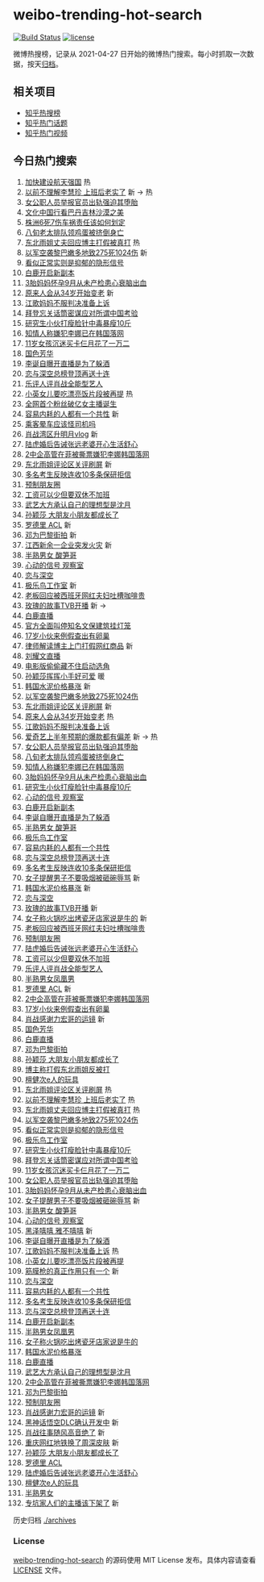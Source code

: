 # weibo-trending-hot-search

[![Build Status](https://github.com/justjavac/weibo-trending-hot-search/workflows/ci/badge.svg?branch=master)](https://github.com/justjavac/weibo-trending-hot-search/actions)
[![license](https://img.shields.io/github/license/justjavac/weibo-trending-hot-search)](https://github.com/justjavac/weibo-trending-hot-search/blob/master/LICENSE)

微博热搜榜，记录从 2021-04-27
日开始的微博热门搜索。每小时抓取一次数据，按天[归档](./archives)。

## 相关项目

- [知乎热搜榜](https://github.com/justjavac/zhihu-trending-top-search)
- [知乎热门话题](https://github.com/justjavac/zhihu-trending-hot-questions)
- [知乎热门视频](https://github.com/justjavac/zhihu-trending-hot-video)

## 今日热门搜索

<!-- BEGIN -->
<!-- 最后更新时间 Tue Sep 24 2024 02:21:54 GMT+0800 (China Standard Time) -->

1. [加快建设航天强国](https://s.weibo.com//weibo?q=%23%E5%8A%A0%E5%BF%AB%E5%BB%BA%E8%AE%BE%E8%88%AA%E5%A4%A9%E5%BC%BA%E5%9B%BD%23&Refer=new_time)
   热
1. [以前不理解李慧珍 上班后老实了](https://s.weibo.com//weibo?q=%E4%BB%A5%E5%89%8D%E4%B8%8D%E7%90%86%E8%A7%A3%E6%9D%8E%E6%85%A7%E7%8F%8D%20%E4%B8%8A%E7%8F%AD%E5%90%8E%E8%80%81%E5%AE%9E%E4%BA%86&t=31&band_rank=1&Refer=top)
   新 -> 热
1. [女公职人员举报官员出轨强迫其堕胎](https://s.weibo.com//weibo?q=%23%E5%A5%B3%E5%85%AC%E8%81%8C%E4%BA%BA%E5%91%98%E4%B8%BE%E6%8A%A5%E5%AE%98%E5%91%98%E5%87%BA%E8%BD%A8%E5%BC%BA%E8%BF%AB%E5%85%B6%E5%A0%95%E8%83%8E%23&t=31&band_rank=2&Refer=top)
1. [文化中国行看巴丹吉林沙漠之美](https://s.weibo.com//weibo?q=%23%E6%96%87%E5%8C%96%E4%B8%AD%E5%9B%BD%E8%A1%8C%E7%9C%8B%E5%B7%B4%E4%B8%B9%E5%90%89%E6%9E%97%E6%B2%99%E6%BC%A0%E4%B9%8B%E7%BE%8E%23&t=31&band_rank=3&Refer=top)
1. [株洲6死7伤车祸责任该如何划定](https://s.weibo.com//weibo?q=%23%E6%A0%AA%E6%B4%B26%E6%AD%BB7%E4%BC%A4%E8%BD%A6%E7%A5%B8%E8%B4%A3%E4%BB%BB%E8%AF%A5%E5%A6%82%E4%BD%95%E5%88%92%E5%AE%9A%23&t=31&band_rank=4&Refer=top)
1. [八旬老太排队领鸡蛋被挤倒身亡](https://s.weibo.com//weibo?q=%23%E5%85%AB%E6%97%AC%E8%80%81%E5%A4%AA%E6%8E%92%E9%98%9F%E9%A2%86%E9%B8%A1%E8%9B%8B%E8%A2%AB%E6%8C%A4%E5%80%92%E8%BA%AB%E4%BA%A1%23&t=31&band_rank=5&Refer=top)
1. [东北雨姐丈夫回应博主打假被真打](https://s.weibo.com//weibo?q=%23%E4%B8%9C%E5%8C%97%E9%9B%A8%E5%A7%90%E4%B8%88%E5%A4%AB%E5%9B%9E%E5%BA%94%E5%8D%9A%E4%B8%BB%E6%89%93%E5%81%87%E8%A2%AB%E7%9C%9F%E6%89%93%23&t=31&band_rank=6&Refer=top)
   热
1. [以军空袭黎巴嫩多地致275死1024伤](https://s.weibo.com//weibo?q=%23%E4%BB%A5%E5%86%9B%E7%A9%BA%E8%A2%AD%E9%BB%8E%E5%B7%B4%E5%AB%A9%E5%A4%9A%E5%9C%B0%E8%87%B4275%E6%AD%BB1024%E4%BC%A4%23&t=31&band_rank=7&Refer=top)
   新
1. [看似正常实则是抑郁的隐形信号](https://s.weibo.com//weibo?q=%23%E7%9C%8B%E4%BC%BC%E6%AD%A3%E5%B8%B8%E5%AE%9E%E5%88%99%E6%98%AF%E6%8A%91%E9%83%81%E7%9A%84%E9%9A%90%E5%BD%A2%E4%BF%A1%E5%8F%B7%23&t=31&band_rank=8&Refer=top)
1. [白鹿开启新副本](https://s.weibo.com//weibo?q=%23%E7%99%BD%E9%B9%BF%E5%BC%80%E5%90%AF%E6%96%B0%E5%89%AF%E6%9C%AC%23&t=31&band_rank=9&Refer=top)
1. [3胎妈妈怀孕9月从未产检患心衰脑出血](https://s.weibo.com//weibo?q=%233%E8%83%8E%E5%A6%88%E5%A6%88%E6%80%80%E5%AD%959%E6%9C%88%E4%BB%8E%E6%9C%AA%E4%BA%A7%E6%A3%80%E6%82%A3%E5%BF%83%E8%A1%B0%E8%84%91%E5%87%BA%E8%A1%80%23&t=31&band_rank=10&Refer=top)
1. [原来人会从34岁开始变老](https://s.weibo.com//weibo?q=%23%E5%8E%9F%E6%9D%A5%E4%BA%BA%E4%BC%9A%E4%BB%8E34%E5%B2%81%E5%BC%80%E5%A7%8B%E5%8F%98%E8%80%81%23&t=31&band_rank=11&Refer=top)
   新
1. [江歌妈妈不服判决准备上诉](https://s.weibo.com//weibo?q=%23%E6%B1%9F%E6%AD%8C%E5%A6%88%E5%A6%88%E4%B8%8D%E6%9C%8D%E5%88%A4%E5%86%B3%E5%87%86%E5%A4%87%E4%B8%8A%E8%AF%89%23&t=31&band_rank=12&Refer=top)
1. [拜登忘关话筒密谋应对所谓中国考验](https://s.weibo.com//weibo?q=%23%E6%8B%9C%E7%99%BB%E5%BF%98%E5%85%B3%E8%AF%9D%E7%AD%92%E5%AF%86%E8%B0%8B%E5%BA%94%E5%AF%B9%E6%89%80%E8%B0%93%E4%B8%AD%E5%9B%BD%E8%80%83%E9%AA%8C%23&t=31&band_rank=13&Refer=top)
1. [研究生小伙打瘦脸针中毒暴瘦10斤](https://s.weibo.com//weibo?q=%23%E7%A0%94%E7%A9%B6%E7%94%9F%E5%B0%8F%E4%BC%99%E6%89%93%E7%98%A6%E8%84%B8%E9%92%88%E4%B8%AD%E6%AF%92%E6%9A%B4%E7%98%A610%E6%96%A4%23&t=31&band_rank=14&Refer=top)
1. [知情人称嫌犯李娜已在韩国落网](https://s.weibo.com//weibo?q=%23%E7%9F%A5%E6%83%85%E4%BA%BA%E7%A7%B0%E5%AB%8C%E7%8A%AF%E6%9D%8E%E5%A8%9C%E5%B7%B2%E5%9C%A8%E9%9F%A9%E5%9B%BD%E8%90%BD%E7%BD%91%23&t=31&band_rank=15&Refer=top)
1. [11岁女孩沉迷买卡仨月花了一万二](https://s.weibo.com//weibo?q=%2311%E5%B2%81%E5%A5%B3%E5%AD%A9%E6%B2%89%E8%BF%B7%E4%B9%B0%E5%8D%A1%E4%BB%A8%E6%9C%88%E8%8A%B1%E4%BA%86%E4%B8%80%E4%B8%87%E4%BA%8C%23&t=31&band_rank=16&Refer=top)
1. [国色芳华](https://s.weibo.com//weibo?q=%E5%9B%BD%E8%89%B2%E8%8A%B3%E5%8D%8E&t=31&band_rank=17&Refer=top)
1. [李诞自曝开直播是为了躲酒](https://s.weibo.com//weibo?q=%23%E6%9D%8E%E8%AF%9E%E8%87%AA%E6%9B%9D%E5%BC%80%E7%9B%B4%E6%92%AD%E6%98%AF%E4%B8%BA%E4%BA%86%E8%BA%B2%E9%85%92%23&t=31&band_rank=18&Refer=top)
1. [恋与深空总榜登顶再送十连](https://s.weibo.com//weibo?q=%23%E6%81%8B%E4%B8%8E%E6%B7%B1%E7%A9%BA%E6%80%BB%E6%A6%9C%E7%99%BB%E9%A1%B6%E5%86%8D%E9%80%81%E5%8D%81%E8%BF%9E%23&t=31&band_rank=19&Refer=top)
1. [乐评人评肖战全能型艺人](https://s.weibo.com//weibo?q=%23%E4%B9%90%E8%AF%84%E4%BA%BA%E8%AF%84%E8%82%96%E6%88%98%E5%85%A8%E8%83%BD%E5%9E%8B%E8%89%BA%E4%BA%BA%23&t=31&band_rank=20&Refer=top)
1. [小英女儿要吃漂亮饭片段被再提](https://s.weibo.com//weibo?q=%23%E5%B0%8F%E8%8B%B1%E5%A5%B3%E5%84%BF%E8%A6%81%E5%90%83%E6%BC%82%E4%BA%AE%E9%A5%AD%E7%89%87%E6%AE%B5%E8%A2%AB%E5%86%8D%E6%8F%90%23&t=31&band_rank=21&Refer=top)
   热
1. [全网首个粉丝破亿女主播诞生](https://s.weibo.com//weibo?q=%23%E5%85%A8%E7%BD%91%E9%A6%96%E4%B8%AA%E7%B2%89%E4%B8%9D%E7%A0%B4%E4%BA%BF%E5%A5%B3%E4%B8%BB%E6%92%AD%E8%AF%9E%E7%94%9F%23&t=31&band_rank=22&Refer=top)
1. [容易内耗的人都有一个共性](https://s.weibo.com//weibo?q=%23%E5%AE%B9%E6%98%93%E5%86%85%E8%80%97%E7%9A%84%E4%BA%BA%E9%83%BD%E6%9C%89%E4%B8%80%E4%B8%AA%E5%85%B1%E6%80%A7%23&t=31&band_rank=23&Refer=top)
   新
1. [乘客晕车应该怪司机吗](https://s.weibo.com//weibo?q=%E4%B9%98%E5%AE%A2%E6%99%95%E8%BD%A6%E5%BA%94%E8%AF%A5%E6%80%AA%E5%8F%B8%E6%9C%BA%E5%90%97&t=31&band_rank=24&Refer=top)
1. [肖战湾区升明月vlog](https://s.weibo.com//weibo?q=%23%E8%82%96%E6%88%98%E6%B9%BE%E5%8C%BA%E5%8D%87%E6%98%8E%E6%9C%88vlog%23&t=31&band_rank=25&Refer=top)
   新
1. [陆虎婚后告诫张远老婆开心生活舒心](https://s.weibo.com//weibo?q=%E9%99%86%E8%99%8E%E5%A9%9A%E5%90%8E%E5%91%8A%E8%AF%AB%E5%BC%A0%E8%BF%9C%E8%80%81%E5%A9%86%E5%BC%80%E5%BF%83%E7%94%9F%E6%B4%BB%E8%88%92%E5%BF%83&t=31&band_rank=26&Refer=top)
1. [2中企高管在菲被撕票嫌犯李娜韩国落网](https://s.weibo.com//weibo?q=%232%E4%B8%AD%E4%BC%81%E9%AB%98%E7%AE%A1%E5%9C%A8%E8%8F%B2%E8%A2%AB%E6%92%95%E7%A5%A8%E5%AB%8C%E7%8A%AF%E6%9D%8E%E5%A8%9C%E9%9F%A9%E5%9B%BD%E8%90%BD%E7%BD%91%23&t=31&band_rank=27&Refer=top)
1. [东北雨姐评论区关评刷屏](https://s.weibo.com//weibo?q=%E4%B8%9C%E5%8C%97%E9%9B%A8%E5%A7%90%E8%AF%84%E8%AE%BA%E5%8C%BA%E5%85%B3%E8%AF%84%E5%88%B7%E5%B1%8F&t=31&band_rank=28&Refer=top)
   新
1. [多名考生反映连收10多条保研拒信](https://s.weibo.com//weibo?q=%23%E5%A4%9A%E5%90%8D%E8%80%83%E7%94%9F%E5%8F%8D%E6%98%A0%E8%BF%9E%E6%94%B610%E5%A4%9A%E6%9D%A1%E4%BF%9D%E7%A0%94%E6%8B%92%E4%BF%A1%23&t=31&band_rank=29&Refer=top)
1. [预制朋友圈](https://s.weibo.com//weibo?q=%E9%A2%84%E5%88%B6%E6%9C%8B%E5%8F%8B%E5%9C%88&t=31&band_rank=30&Refer=top)
1. [工资可以少但要双休不加班](https://s.weibo.com//weibo?q=%23%E5%B7%A5%E8%B5%84%E5%8F%AF%E4%BB%A5%E5%B0%91%E4%BD%86%E8%A6%81%E5%8F%8C%E4%BC%91%E4%B8%8D%E5%8A%A0%E7%8F%AD%23&t=31&band_rank=31&Refer=top)
1. [武艺大方承认自己的理想型是沈月](https://s.weibo.com//weibo?q=%E6%AD%A6%E8%89%BA%E5%A4%A7%E6%96%B9%E6%89%BF%E8%AE%A4%E8%87%AA%E5%B7%B1%E7%9A%84%E7%90%86%E6%83%B3%E5%9E%8B%E6%98%AF%E6%B2%88%E6%9C%88&t=31&band_rank=32&Refer=top)
1. [孙颖莎 大朋友小朋友都成长了](https://s.weibo.com//weibo?q=%E5%AD%99%E9%A2%96%E8%8E%8E%20%E5%A4%A7%E6%9C%8B%E5%8F%8B%E5%B0%8F%E6%9C%8B%E5%8F%8B%E9%83%BD%E6%88%90%E9%95%BF%E4%BA%86&t=31&band_rank=33&Refer=top)
1. [罗德里 ACL](https://s.weibo.com//weibo?q=%E7%BD%97%E5%BE%B7%E9%87%8C%20ACL&t=31&band_rank=34&Refer=top)
   新
1. [邓为巴黎街拍](https://s.weibo.com//weibo?q=%23%E9%82%93%E4%B8%BA%E5%B7%B4%E9%BB%8E%E8%A1%97%E6%8B%8D%23&t=31&band_rank=35&Refer=top)
   新
1. [江西新余一企业突发火灾](https://s.weibo.com//weibo?q=%E6%B1%9F%E8%A5%BF%E6%96%B0%E4%BD%99%E4%B8%80%E4%BC%81%E4%B8%9A%E7%AA%81%E5%8F%91%E7%81%AB%E7%81%BE&t=31&band_rank=36&Refer=top)
   新
1. [半熟男女 酸笋哥](https://s.weibo.com//weibo?q=%E5%8D%8A%E7%86%9F%E7%94%B7%E5%A5%B3%20%E9%85%B8%E7%AC%8B%E5%93%A5&t=31&band_rank=37&Refer=top)
1. [心动的信号 观察室](https://s.weibo.com//weibo?q=%E5%BF%83%E5%8A%A8%E7%9A%84%E4%BF%A1%E5%8F%B7%20%E8%A7%82%E5%AF%9F%E5%AE%A4&t=31&band_rank=38&Refer=top)
1. [恋与深空](https://s.weibo.com//weibo?q=%E6%81%8B%E4%B8%8E%E6%B7%B1%E7%A9%BA&t=31&band_rank=39&Refer=top)
1. [极乐鸟工作室](https://s.weibo.com//weibo?q=%E6%9E%81%E4%B9%90%E9%B8%9F%E5%B7%A5%E4%BD%9C%E5%AE%A4&t=31&band_rank=40&Refer=top)
   新
1. [老板回应被西班牙网红夫妇吐槽咖啡贵](https://s.weibo.com//weibo?q=%23%E8%80%81%E6%9D%BF%E5%9B%9E%E5%BA%94%E8%A2%AB%E8%A5%BF%E7%8F%AD%E7%89%99%E7%BD%91%E7%BA%A2%E5%A4%AB%E5%A6%87%E5%90%90%E6%A7%BD%E5%92%96%E5%95%A1%E8%B4%B5%23&t=31&band_rank=41&Refer=top)
1. [玫瑰的故事TVB开播](https://s.weibo.com//weibo?q=%E7%8E%AB%E7%91%B0%E7%9A%84%E6%95%85%E4%BA%8BTVB%E5%BC%80%E6%92%AD&t=31&band_rank=42&Refer=top)
   新 ->
1. [白鹿直播](https://s.weibo.com//weibo?q=%E7%99%BD%E9%B9%BF%E7%9B%B4%E6%92%AD&t=31&band_rank=43&Refer=top)
1. [官方全面叫停知名文保建筑挂灯笼](https://s.weibo.com//weibo?q=%23%E5%AE%98%E6%96%B9%E5%85%A8%E9%9D%A2%E5%8F%AB%E5%81%9C%E7%9F%A5%E5%90%8D%E6%96%87%E4%BF%9D%E5%BB%BA%E7%AD%91%E6%8C%82%E7%81%AF%E7%AC%BC%23&t=31&band_rank=44&Refer=top)
1. [17岁小伙来例假查出有卵巢](https://s.weibo.com//weibo?q=%2317%E5%B2%81%E5%B0%8F%E4%BC%99%E6%9D%A5%E4%BE%8B%E5%81%87%E6%9F%A5%E5%87%BA%E6%9C%89%E5%8D%B5%E5%B7%A2%23&t=31&band_rank=45&Refer=top)
1. [律师解读博主上门打假网红商品](https://s.weibo.com//weibo?q=%23%E5%BE%8B%E5%B8%88%E8%A7%A3%E8%AF%BB%E5%8D%9A%E4%B8%BB%E4%B8%8A%E9%97%A8%E6%89%93%E5%81%87%E7%BD%91%E7%BA%A2%E5%95%86%E5%93%81%23&t=31&band_rank=46&Refer=top)
   新
1. [刘耀文直播](https://s.weibo.com//weibo?q=%E5%88%98%E8%80%80%E6%96%87%E7%9B%B4%E6%92%AD&t=31&band_rank=47&Refer=top)
1. [电影版偷偷藏不住启动选角](https://s.weibo.com//weibo?q=%E7%94%B5%E5%BD%B1%E7%89%88%E5%81%B7%E5%81%B7%E8%97%8F%E4%B8%8D%E4%BD%8F%E5%90%AF%E5%8A%A8%E9%80%89%E8%A7%92&t=31&band_rank=48&Refer=top)
1. [孙颖莎挥挥小手好可爱](https://s.weibo.com//weibo?q=%23%E5%AD%99%E9%A2%96%E8%8E%8E%E6%8C%A5%E6%8C%A5%E5%B0%8F%E6%89%8B%E5%A5%BD%E5%8F%AF%E7%88%B1%23&t=31&band_rank=49&Refer=top)
   暖
1. [韩国水泥价格暴涨](https://s.weibo.com//weibo?q=%23%E9%9F%A9%E5%9B%BD%E6%B0%B4%E6%B3%A5%E4%BB%B7%E6%A0%BC%E6%9A%B4%E6%B6%A8%23&t=31&band_rank=50&Refer=top)
   新
1. [以军空袭黎巴嫩多地致275死1024伤](https://s.weibo.com//weibo?q=%23%E4%BB%A5%E5%86%9B%E7%A9%BA%E8%A2%AD%E9%BB%8E%E5%B7%B4%E5%AB%A9%E5%A4%9A%E5%9C%B0%E8%87%B4275%E6%AD%BB1024%E4%BC%A4%23&t=31&band_rank=2&Refer=top)
1. [东北雨姐评论区关评刷屏](https://s.weibo.com//weibo?q=%E4%B8%9C%E5%8C%97%E9%9B%A8%E5%A7%90%E8%AF%84%E8%AE%BA%E5%8C%BA%E5%85%B3%E8%AF%84%E5%88%B7%E5%B1%8F&t=31&band_rank=4&Refer=top)
   新
1. [原来人会从34岁开始变老](https://s.weibo.com//weibo?q=%23%E5%8E%9F%E6%9D%A5%E4%BA%BA%E4%BC%9A%E4%BB%8E34%E5%B2%81%E5%BC%80%E5%A7%8B%E5%8F%98%E8%80%81%23&t=31&band_rank=5&Refer=top)
   热
1. [江歌妈妈不服判决准备上诉](https://s.weibo.com//weibo?q=%23%E6%B1%9F%E6%AD%8C%E5%A6%88%E5%A6%88%E4%B8%8D%E6%9C%8D%E5%88%A4%E5%86%B3%E5%87%86%E5%A4%87%E4%B8%8A%E8%AF%89%23&t=31&band_rank=7&Refer=top)
1. [爱奇艺上半年预期的爆款都有偏差](https://s.weibo.com//weibo?q=%23%E7%88%B1%E5%A5%87%E8%89%BA%E4%B8%8A%E5%8D%8A%E5%B9%B4%E9%A2%84%E6%9C%9F%E7%9A%84%E7%88%86%E6%AC%BE%E9%83%BD%E6%9C%89%E5%81%8F%E5%B7%AE%23&t=31&band_rank=9&Refer=top)
   新 -> 热
1. [女公职人员举报官员出轨强迫其堕胎](https://s.weibo.com//weibo?q=%23%E5%A5%B3%E5%85%AC%E8%81%8C%E4%BA%BA%E5%91%98%E4%B8%BE%E6%8A%A5%E5%AE%98%E5%91%98%E5%87%BA%E8%BD%A8%E5%BC%BA%E8%BF%AB%E5%85%B6%E5%A0%95%E8%83%8E%23&t=31&band_rank=10&Refer=top)
1. [八旬老太排队领鸡蛋被挤倒身亡](https://s.weibo.com//weibo?q=%23%E5%85%AB%E6%97%AC%E8%80%81%E5%A4%AA%E6%8E%92%E9%98%9F%E9%A2%86%E9%B8%A1%E8%9B%8B%E8%A2%AB%E6%8C%A4%E5%80%92%E8%BA%AB%E4%BA%A1%23&t=31&band_rank=11&Refer=top)
1. [知情人称嫌犯李娜已在韩国落网](https://s.weibo.com//weibo?q=%23%E7%9F%A5%E6%83%85%E4%BA%BA%E7%A7%B0%E5%AB%8C%E7%8A%AF%E6%9D%8E%E5%A8%9C%E5%B7%B2%E5%9C%A8%E9%9F%A9%E5%9B%BD%E8%90%BD%E7%BD%91%23&t=31&band_rank=12&Refer=top)
1. [3胎妈妈怀孕9月从未产检患心衰脑出血](https://s.weibo.com//weibo?q=%233%E8%83%8E%E5%A6%88%E5%A6%88%E6%80%80%E5%AD%959%E6%9C%88%E4%BB%8E%E6%9C%AA%E4%BA%A7%E6%A3%80%E6%82%A3%E5%BF%83%E8%A1%B0%E8%84%91%E5%87%BA%E8%A1%80%23&t=31&band_rank=14&Refer=top)
1. [研究生小伙打瘦脸针中毒暴瘦10斤](https://s.weibo.com//weibo?q=%23%E7%A0%94%E7%A9%B6%E7%94%9F%E5%B0%8F%E4%BC%99%E6%89%93%E7%98%A6%E8%84%B8%E9%92%88%E4%B8%AD%E6%AF%92%E6%9A%B4%E7%98%A610%E6%96%A4%23&t=31&band_rank=15&Refer=top)
1. [心动的信号 观察室](https://s.weibo.com//weibo?q=%E5%BF%83%E5%8A%A8%E7%9A%84%E4%BF%A1%E5%8F%B7%20%E8%A7%82%E5%AF%9F%E5%AE%A4&t=31&band_rank=17&Refer=top)
1. [白鹿开启新副本](https://s.weibo.com//weibo?q=%23%E7%99%BD%E9%B9%BF%E5%BC%80%E5%90%AF%E6%96%B0%E5%89%AF%E6%9C%AC%23&t=31&band_rank=18&Refer=top)
1. [李诞自曝开直播是为了躲酒](https://s.weibo.com//weibo?q=%23%E6%9D%8E%E8%AF%9E%E8%87%AA%E6%9B%9D%E5%BC%80%E7%9B%B4%E6%92%AD%E6%98%AF%E4%B8%BA%E4%BA%86%E8%BA%B2%E9%85%92%23&t=31&band_rank=19&Refer=top)
1. [半熟男女 酸笋哥](https://s.weibo.com//weibo?q=%E5%8D%8A%E7%86%9F%E7%94%B7%E5%A5%B3%20%E9%85%B8%E7%AC%8B%E5%93%A5&t=31&band_rank=20&Refer=top)
1. [极乐鸟工作室](https://s.weibo.com//weibo?q=%E6%9E%81%E4%B9%90%E9%B8%9F%E5%B7%A5%E4%BD%9C%E5%AE%A4&t=31&band_rank=23&Refer=top)
1. [容易内耗的人都有一个共性](https://s.weibo.com//weibo?q=%23%E5%AE%B9%E6%98%93%E5%86%85%E8%80%97%E7%9A%84%E4%BA%BA%E9%83%BD%E6%9C%89%E4%B8%80%E4%B8%AA%E5%85%B1%E6%80%A7%23&t=31&band_rank=24&Refer=top)
1. [恋与深空总榜登顶再送十连](https://s.weibo.com//weibo?q=%23%E6%81%8B%E4%B8%8E%E6%B7%B1%E7%A9%BA%E6%80%BB%E6%A6%9C%E7%99%BB%E9%A1%B6%E5%86%8D%E9%80%81%E5%8D%81%E8%BF%9E%23&t=31&band_rank=25&Refer=top)
1. [多名考生反映连收10多条保研拒信](https://s.weibo.com//weibo?q=%23%E5%A4%9A%E5%90%8D%E8%80%83%E7%94%9F%E5%8F%8D%E6%98%A0%E8%BF%9E%E6%94%B610%E5%A4%9A%E6%9D%A1%E4%BF%9D%E7%A0%94%E6%8B%92%E4%BF%A1%23&t=31&band_rank=26&Refer=top)
1. [女子提醒男子不要吸烟被砸碗辱骂](https://s.weibo.com//weibo?q=%23%E5%A5%B3%E5%AD%90%E6%8F%90%E9%86%92%E7%94%B7%E5%AD%90%E4%B8%8D%E8%A6%81%E5%90%B8%E7%83%9F%E8%A2%AB%E7%A0%B8%E7%A2%97%E8%BE%B1%E9%AA%82%23&t=31&band_rank=27&Refer=top)
   新
1. [韩国水泥价格暴涨](https://s.weibo.com//weibo?q=%23%E9%9F%A9%E5%9B%BD%E6%B0%B4%E6%B3%A5%E4%BB%B7%E6%A0%BC%E6%9A%B4%E6%B6%A8%23&t=31&band_rank=28&Refer=top)
   新
1. [恋与深空](https://s.weibo.com//weibo?q=%E6%81%8B%E4%B8%8E%E6%B7%B1%E7%A9%BA&t=31&band_rank=29&Refer=top)
1. [玫瑰的故事TVB开播](https://s.weibo.com//weibo?q=%E7%8E%AB%E7%91%B0%E7%9A%84%E6%95%85%E4%BA%8BTVB%E5%BC%80%E6%92%AD&t=31&band_rank=30&Refer=top)
   新
1. [女子称火锅吃出烤瓷牙店家说是牛的](https://s.weibo.com//weibo?q=%23%E5%A5%B3%E5%AD%90%E7%A7%B0%E7%81%AB%E9%94%85%E5%90%83%E5%87%BA%E7%83%A4%E7%93%B7%E7%89%99%E5%BA%97%E5%AE%B6%E8%AF%B4%E6%98%AF%E7%89%9B%E7%9A%84%23&t=31&band_rank=31&Refer=top)
   新
1. [老板回应被西班牙网红夫妇吐槽咖啡贵](https://s.weibo.com//weibo?q=%23%E8%80%81%E6%9D%BF%E5%9B%9E%E5%BA%94%E8%A2%AB%E8%A5%BF%E7%8F%AD%E7%89%99%E7%BD%91%E7%BA%A2%E5%A4%AB%E5%A6%87%E5%90%90%E6%A7%BD%E5%92%96%E5%95%A1%E8%B4%B5%23&t=31&band_rank=33&Refer=top)
1. [预制朋友圈](https://s.weibo.com//weibo?q=%E9%A2%84%E5%88%B6%E6%9C%8B%E5%8F%8B%E5%9C%88&t=31&band_rank=34&Refer=top)
1. [陆虎婚后告诫张远老婆开心生活舒心](https://s.weibo.com//weibo?q=%E9%99%86%E8%99%8E%E5%A9%9A%E5%90%8E%E5%91%8A%E8%AF%AB%E5%BC%A0%E8%BF%9C%E8%80%81%E5%A9%86%E5%BC%80%E5%BF%83%E7%94%9F%E6%B4%BB%E8%88%92%E5%BF%83&t=31&band_rank=35&Refer=top)
1. [工资可以少但要双休不加班](https://s.weibo.com//weibo?q=%23%E5%B7%A5%E8%B5%84%E5%8F%AF%E4%BB%A5%E5%B0%91%E4%BD%86%E8%A6%81%E5%8F%8C%E4%BC%91%E4%B8%8D%E5%8A%A0%E7%8F%AD%23&t=31&band_rank=36&Refer=top)
1. [乐评人评肖战全能型艺人](https://s.weibo.com//weibo?q=%23%E4%B9%90%E8%AF%84%E4%BA%BA%E8%AF%84%E8%82%96%E6%88%98%E5%85%A8%E8%83%BD%E5%9E%8B%E8%89%BA%E4%BA%BA%23&t=31&band_rank=37&Refer=top)
1. [半熟男女凤凰男](https://s.weibo.com//weibo?q=%E5%8D%8A%E7%86%9F%E7%94%B7%E5%A5%B3%E5%87%A4%E5%87%B0%E7%94%B7&t=31&band_rank=38&Refer=top)
1. [罗德里 ACL](https://s.weibo.com//weibo?q=%E7%BD%97%E5%BE%B7%E9%87%8C%20ACL&t=31&band_rank=39&Refer=top)
   新
1. [2中企高管在菲被撕票嫌犯李娜韩国落网](https://s.weibo.com//weibo?q=%232%E4%B8%AD%E4%BC%81%E9%AB%98%E7%AE%A1%E5%9C%A8%E8%8F%B2%E8%A2%AB%E6%92%95%E7%A5%A8%E5%AB%8C%E7%8A%AF%E6%9D%8E%E5%A8%9C%E9%9F%A9%E5%9B%BD%E8%90%BD%E7%BD%91%23&t=31&band_rank=40&Refer=top)
1. [17岁小伙来例假查出有卵巢](https://s.weibo.com//weibo?q=%2317%E5%B2%81%E5%B0%8F%E4%BC%99%E6%9D%A5%E4%BE%8B%E5%81%87%E6%9F%A5%E5%87%BA%E6%9C%89%E5%8D%B5%E5%B7%A2%23&t=31&band_rank=41&Refer=top)
1. [肖战感谢力宏哥的运镜](https://s.weibo.com//weibo?q=%23%E8%82%96%E6%88%98%E6%84%9F%E8%B0%A2%E5%8A%9B%E5%AE%8F%E5%93%A5%E7%9A%84%E8%BF%90%E9%95%9C%23&t=31&band_rank=42&Refer=top)
   新
1. [国色芳华](https://s.weibo.com//weibo?q=%E5%9B%BD%E8%89%B2%E8%8A%B3%E5%8D%8E&t=31&band_rank=43&Refer=top)
1. [白鹿直播](https://s.weibo.com//weibo?q=%E7%99%BD%E9%B9%BF%E7%9B%B4%E6%92%AD&t=31&band_rank=45&Refer=top)
1. [邓为巴黎街拍](https://s.weibo.com//weibo?q=%23%E9%82%93%E4%B8%BA%E5%B7%B4%E9%BB%8E%E8%A1%97%E6%8B%8D%23&t=31&band_rank=46&Refer=top)
1. [孙颖莎 大朋友小朋友都成长了](https://s.weibo.com//weibo?q=%E5%AD%99%E9%A2%96%E8%8E%8E%20%E5%A4%A7%E6%9C%8B%E5%8F%8B%E5%B0%8F%E6%9C%8B%E5%8F%8B%E9%83%BD%E6%88%90%E9%95%BF%E4%BA%86&t=31&band_rank=47&Refer=top)
1. [博主称打假东北雨姐反被打](https://s.weibo.com//weibo?q=%23%E5%8D%9A%E4%B8%BB%E7%A7%B0%E6%89%93%E5%81%87%E4%B8%9C%E5%8C%97%E9%9B%A8%E5%A7%90%E5%8F%8D%E8%A2%AB%E6%89%93%23&t=31&band_rank=49&Refer=top)
1. [檀健次e人的玩具](https://s.weibo.com//weibo?q=%E6%AA%80%E5%81%A5%E6%AC%A1e%E4%BA%BA%E7%9A%84%E7%8E%A9%E5%85%B7&t=31&band_rank=50&Refer=top)
1. [东北雨姐评论区关评刷屏](https://s.weibo.com//weibo?q=%E4%B8%9C%E5%8C%97%E9%9B%A8%E5%A7%90%E8%AF%84%E8%AE%BA%E5%8C%BA%E5%85%B3%E8%AF%84%E5%88%B7%E5%B1%8F&t=31&band_rank=1&Refer=top)
   热
1. [以前不理解李慧珍 上班后老实了](https://s.weibo.com//weibo?q=%E4%BB%A5%E5%89%8D%E4%B8%8D%E7%90%86%E8%A7%A3%E6%9D%8E%E6%85%A7%E7%8F%8D%20%E4%B8%8A%E7%8F%AD%E5%90%8E%E8%80%81%E5%AE%9E%E4%BA%86&t=31&band_rank=2&Refer=top)
   热
1. [东北雨姐丈夫回应博主打假被真打](https://s.weibo.com//weibo?q=%23%E4%B8%9C%E5%8C%97%E9%9B%A8%E5%A7%90%E4%B8%88%E5%A4%AB%E5%9B%9E%E5%BA%94%E5%8D%9A%E4%B8%BB%E6%89%93%E5%81%87%E8%A2%AB%E7%9C%9F%E6%89%93%23&t=31&band_rank=4&Refer=top)
   热
1. [以军空袭黎巴嫩多地致275死1024伤](https://s.weibo.com//weibo?q=%23%E4%BB%A5%E5%86%9B%E7%A9%BA%E8%A2%AD%E9%BB%8E%E5%B7%B4%E5%AB%A9%E5%A4%9A%E5%9C%B0%E8%87%B4275%E6%AD%BB1024%E4%BC%A4%23&t=31&band_rank=6&Refer=top)
1. [看似正常实则是抑郁的隐形信号](https://s.weibo.com//weibo?q=%23%E7%9C%8B%E4%BC%BC%E6%AD%A3%E5%B8%B8%E5%AE%9E%E5%88%99%E6%98%AF%E6%8A%91%E9%83%81%E7%9A%84%E9%9A%90%E5%BD%A2%E4%BF%A1%E5%8F%B7%23&t=31&band_rank=7&Refer=top)
1. [极乐鸟工作室](https://s.weibo.com//weibo?q=%E6%9E%81%E4%B9%90%E9%B8%9F%E5%B7%A5%E4%BD%9C%E5%AE%A4&t=31&band_rank=8&Refer=top)
1. [研究生小伙打瘦脸针中毒暴瘦10斤](https://s.weibo.com//weibo?q=%23%E7%A0%94%E7%A9%B6%E7%94%9F%E5%B0%8F%E4%BC%99%E6%89%93%E7%98%A6%E8%84%B8%E9%92%88%E4%B8%AD%E6%AF%92%E6%9A%B4%E7%98%A610%E6%96%A4%23&t=31&band_rank=10&Refer=top)
1. [拜登忘关话筒密谋应对所谓中国考验](https://s.weibo.com//weibo?q=%23%E6%8B%9C%E7%99%BB%E5%BF%98%E5%85%B3%E8%AF%9D%E7%AD%92%E5%AF%86%E8%B0%8B%E5%BA%94%E5%AF%B9%E6%89%80%E8%B0%93%E4%B8%AD%E5%9B%BD%E8%80%83%E9%AA%8C%23&t=31&band_rank=11&Refer=top)
1. [11岁女孩沉迷买卡仨月花了一万二](https://s.weibo.com//weibo?q=%2311%E5%B2%81%E5%A5%B3%E5%AD%A9%E6%B2%89%E8%BF%B7%E4%B9%B0%E5%8D%A1%E4%BB%A8%E6%9C%88%E8%8A%B1%E4%BA%86%E4%B8%80%E4%B8%87%E4%BA%8C%23&t=31&band_rank=13&Refer=top)
1. [女公职人员举报官员出轨强迫其堕胎](https://s.weibo.com//weibo?q=%23%E5%A5%B3%E5%85%AC%E8%81%8C%E4%BA%BA%E5%91%98%E4%B8%BE%E6%8A%A5%E5%AE%98%E5%91%98%E5%87%BA%E8%BD%A8%E5%BC%BA%E8%BF%AB%E5%85%B6%E5%A0%95%E8%83%8E%23&t=31&band_rank=14&Refer=top)
1. [3胎妈妈怀孕9月从未产检患心衰脑出血](https://s.weibo.com//weibo?q=%233%E8%83%8E%E5%A6%88%E5%A6%88%E6%80%80%E5%AD%959%E6%9C%88%E4%BB%8E%E6%9C%AA%E4%BA%A7%E6%A3%80%E6%82%A3%E5%BF%83%E8%A1%B0%E8%84%91%E5%87%BA%E8%A1%80%23&t=31&band_rank=15&Refer=top)
1. [女子提醒男子不要吸烟被砸碗辱骂](https://s.weibo.com//weibo?q=%23%E5%A5%B3%E5%AD%90%E6%8F%90%E9%86%92%E7%94%B7%E5%AD%90%E4%B8%8D%E8%A6%81%E5%90%B8%E7%83%9F%E8%A2%AB%E7%A0%B8%E7%A2%97%E8%BE%B1%E9%AA%82%23&t=31&band_rank=16&Refer=top)
   新
1. [半熟男女 酸笋哥](https://s.weibo.com//weibo?q=%E5%8D%8A%E7%86%9F%E7%94%B7%E5%A5%B3%20%E9%85%B8%E7%AC%8B%E5%93%A5&t=31&band_rank=17&Refer=top)
1. [心动的信号 观察室](https://s.weibo.com//weibo?q=%E5%BF%83%E5%8A%A8%E7%9A%84%E4%BF%A1%E5%8F%B7%20%E8%A7%82%E5%AF%9F%E5%AE%A4&t=31&band_rank=18&Refer=top)
1. [黑泽嘻嘻 雅不嘻嘻](https://s.weibo.com//weibo?q=%E9%BB%91%E6%B3%BD%E5%98%BB%E5%98%BB%20%E9%9B%85%E4%B8%8D%E5%98%BB%E5%98%BB&t=31&band_rank=19&Refer=top)
   新
1. [李诞自曝开直播是为了躲酒](https://s.weibo.com//weibo?q=%23%E6%9D%8E%E8%AF%9E%E8%87%AA%E6%9B%9D%E5%BC%80%E7%9B%B4%E6%92%AD%E6%98%AF%E4%B8%BA%E4%BA%86%E8%BA%B2%E9%85%92%23&t=31&band_rank=20&Refer=top)
1. [江歌妈妈不服判决准备上诉](https://s.weibo.com//weibo?q=%23%E6%B1%9F%E6%AD%8C%E5%A6%88%E5%A6%88%E4%B8%8D%E6%9C%8D%E5%88%A4%E5%86%B3%E5%87%86%E5%A4%87%E4%B8%8A%E8%AF%89%23&t=31&band_rank=21&Refer=top)
   热
1. [小英女儿要吃漂亮饭片段被再提](https://s.weibo.com//weibo?q=%23%E5%B0%8F%E8%8B%B1%E5%A5%B3%E5%84%BF%E8%A6%81%E5%90%83%E6%BC%82%E4%BA%AE%E9%A5%AD%E7%89%87%E6%AE%B5%E8%A2%AB%E5%86%8D%E6%8F%90%23&t=31&band_rank=23&Refer=top)
1. [筋膜枪的真正作用只有一个](https://s.weibo.com//weibo?q=%23%E7%AD%8B%E8%86%9C%E6%9E%AA%E7%9A%84%E7%9C%9F%E6%AD%A3%E4%BD%9C%E7%94%A8%E5%8F%AA%E6%9C%89%E4%B8%80%E4%B8%AA%23&t=31&band_rank=24&Refer=top)
   新
1. [恋与深空](https://s.weibo.com//weibo?q=%E6%81%8B%E4%B8%8E%E6%B7%B1%E7%A9%BA&t=31&band_rank=25&Refer=top)
1. [容易内耗的人都有一个共性](https://s.weibo.com//weibo?q=%23%E5%AE%B9%E6%98%93%E5%86%85%E8%80%97%E7%9A%84%E4%BA%BA%E9%83%BD%E6%9C%89%E4%B8%80%E4%B8%AA%E5%85%B1%E6%80%A7%23&t=31&band_rank=26&Refer=top)
1. [多名考生反映连收10多条保研拒信](https://s.weibo.com//weibo?q=%23%E5%A4%9A%E5%90%8D%E8%80%83%E7%94%9F%E5%8F%8D%E6%98%A0%E8%BF%9E%E6%94%B610%E5%A4%9A%E6%9D%A1%E4%BF%9D%E7%A0%94%E6%8B%92%E4%BF%A1%23&t=31&band_rank=27&Refer=top)
1. [恋与深空总榜登顶再送十连](https://s.weibo.com//weibo?q=%23%E6%81%8B%E4%B8%8E%E6%B7%B1%E7%A9%BA%E6%80%BB%E6%A6%9C%E7%99%BB%E9%A1%B6%E5%86%8D%E9%80%81%E5%8D%81%E8%BF%9E%23&t=31&band_rank=28&Refer=top)
1. [白鹿开启新副本](https://s.weibo.com//weibo?q=%23%E7%99%BD%E9%B9%BF%E5%BC%80%E5%90%AF%E6%96%B0%E5%89%AF%E6%9C%AC%23&t=31&band_rank=29&Refer=top)
1. [半熟男女凤凰男](https://s.weibo.com//weibo?q=%E5%8D%8A%E7%86%9F%E7%94%B7%E5%A5%B3%E5%87%A4%E5%87%B0%E7%94%B7&t=31&band_rank=30&Refer=top)
1. [女子称火锅吃出烤瓷牙店家说是牛的](https://s.weibo.com//weibo?q=%23%E5%A5%B3%E5%AD%90%E7%A7%B0%E7%81%AB%E9%94%85%E5%90%83%E5%87%BA%E7%83%A4%E7%93%B7%E7%89%99%E5%BA%97%E5%AE%B6%E8%AF%B4%E6%98%AF%E7%89%9B%E7%9A%84%23&t=31&band_rank=32&Refer=top)
1. [韩国水泥价格暴涨](https://s.weibo.com//weibo?q=%23%E9%9F%A9%E5%9B%BD%E6%B0%B4%E6%B3%A5%E4%BB%B7%E6%A0%BC%E6%9A%B4%E6%B6%A8%23&t=31&band_rank=34&Refer=top)
1. [白鹿直播](https://s.weibo.com//weibo?q=%E7%99%BD%E9%B9%BF%E7%9B%B4%E6%92%AD&t=31&band_rank=35&Refer=top)
1. [武艺大方承认自己的理想型是沈月](https://s.weibo.com//weibo?q=%E6%AD%A6%E8%89%BA%E5%A4%A7%E6%96%B9%E6%89%BF%E8%AE%A4%E8%87%AA%E5%B7%B1%E7%9A%84%E7%90%86%E6%83%B3%E5%9E%8B%E6%98%AF%E6%B2%88%E6%9C%88&t=31&band_rank=36&Refer=top)
1. [2中企高管在菲被撕票嫌犯李娜韩国落网](https://s.weibo.com//weibo?q=%232%E4%B8%AD%E4%BC%81%E9%AB%98%E7%AE%A1%E5%9C%A8%E8%8F%B2%E8%A2%AB%E6%92%95%E7%A5%A8%E5%AB%8C%E7%8A%AF%E6%9D%8E%E5%A8%9C%E9%9F%A9%E5%9B%BD%E8%90%BD%E7%BD%91%23&t=31&band_rank=37&Refer=top)
1. [邓为巴黎街拍](https://s.weibo.com//weibo?q=%23%E9%82%93%E4%B8%BA%E5%B7%B4%E9%BB%8E%E8%A1%97%E6%8B%8D%23&t=31&band_rank=38&Refer=top)
1. [预制朋友圈](https://s.weibo.com//weibo?q=%E9%A2%84%E5%88%B6%E6%9C%8B%E5%8F%8B%E5%9C%88&t=31&band_rank=39&Refer=top)
1. [肖战感谢力宏哥的运镜](https://s.weibo.com//weibo?q=%23%E8%82%96%E6%88%98%E6%84%9F%E8%B0%A2%E5%8A%9B%E5%AE%8F%E5%93%A5%E7%9A%84%E8%BF%90%E9%95%9C%23&t=31&band_rank=40&Refer=top)
   新
1. [黑神话悟空DLC确认开发中](https://s.weibo.com//weibo?q=%23%E9%BB%91%E7%A5%9E%E8%AF%9D%E6%82%9F%E7%A9%BADLC%E7%A1%AE%E8%AE%A4%E5%BC%80%E5%8F%91%E4%B8%AD%23&t=31&band_rank=41&Refer=top)
   新
1. [肖战往事随风高音绝了](https://s.weibo.com//weibo?q=%23%E8%82%96%E6%88%98%E5%BE%80%E4%BA%8B%E9%9A%8F%E9%A3%8E%E9%AB%98%E9%9F%B3%E7%BB%9D%E4%BA%86%23&t=31&band_rank=43&Refer=top)
   新
1. [重庆网红地铁换了周深皮肤](https://s.weibo.com//weibo?q=%23%E9%87%8D%E5%BA%86%E7%BD%91%E7%BA%A2%E5%9C%B0%E9%93%81%E6%8D%A2%E4%BA%86%E5%91%A8%E6%B7%B1%E7%9A%AE%E8%82%A4%23&t=31&band_rank=44&Refer=top)
   新
1. [孙颖莎 大朋友小朋友都成长了](https://s.weibo.com//weibo?q=%E5%AD%99%E9%A2%96%E8%8E%8E%20%E5%A4%A7%E6%9C%8B%E5%8F%8B%E5%B0%8F%E6%9C%8B%E5%8F%8B%E9%83%BD%E6%88%90%E9%95%BF%E4%BA%86&t=31&band_rank=45&Refer=top)
1. [罗德里 ACL](https://s.weibo.com//weibo?q=%E7%BD%97%E5%BE%B7%E9%87%8C%20ACL&t=31&band_rank=46&Refer=top)
1. [陆虎婚后告诫张远老婆开心生活舒心](https://s.weibo.com//weibo?q=%E9%99%86%E8%99%8E%E5%A9%9A%E5%90%8E%E5%91%8A%E8%AF%AB%E5%BC%A0%E8%BF%9C%E8%80%81%E5%A9%86%E5%BC%80%E5%BF%83%E7%94%9F%E6%B4%BB%E8%88%92%E5%BF%83&t=31&band_rank=47&Refer=top)
1. [檀健次e人的玩具](https://s.weibo.com//weibo?q=%E6%AA%80%E5%81%A5%E6%AC%A1e%E4%BA%BA%E7%9A%84%E7%8E%A9%E5%85%B7&t=31&band_rank=48&Refer=top)
1. [半熟男女](https://s.weibo.com//weibo?q=%E5%8D%8A%E7%86%9F%E7%94%B7%E5%A5%B3&t=31&band_rank=49&Refer=top)
1. [专坑家人们的主播该下架了](https://s.weibo.com//weibo?q=%23%E4%B8%93%E5%9D%91%E5%AE%B6%E4%BA%BA%E4%BB%AC%E7%9A%84%E4%B8%BB%E6%92%AD%E8%AF%A5%E4%B8%8B%E6%9E%B6%E4%BA%86%23&t=31&band_rank=50&Refer=top)
   新

<!-- END -->

历史归档 [./archives](./archives)

### License

[weibo-trending-hot-search](https://github.com/justjavac/weibo-trending-hot-search)
的源码使用 MIT License 发布。具体内容请查看 [LICENSE](./LICENSE) 文件。
